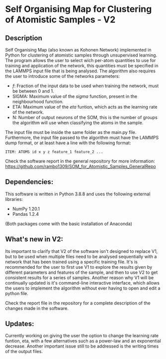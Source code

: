 # Self Organising Map for Clustering of Atomistic Samples - V2
## Description
Self Organising Map (also known as Kohonen Network) implemented in Python for clustering of atomistic samples through unsupervised learning. The program allows the user to select wich per-atom quantities to use for training and application of the network, this quantities must be specified in the LAMMPS input file that is being analysed. The algorithm also requires the user to introduce some of the networks parameters:
- _f_: Fraction of the input data to be used when training the network, must be between 0 and 1.
- SIGMA: Maximum value of the _sigma_ function, present in the neighbourhood function.
- ETA: Maximum value of the _eta_ funtion, which acts as the learning rate of the network.
- N: Number of output neurons of the SOM, this is the number of groups the algorithm will use when classifying the atoms in the sample.

The input file must be inside the same folder as the main.py file. Furthermore, the input file passed to the algorithm must have the LAMMPS dump format, or at least have a line with the following format:

`ITEM: ATOMS id x y z feature_1 feature_2 ...`

Check the software report in the general repository for more information: https://github.com/rambo1309/SOM_for_Atomistic_Samples_GeneralRepo

## Dependencies:
This software is written in Python 3.8.8 and uses the following external libraries:
- NumPy 1.20.1
- Pandas 1.2.4

(Both packages come with the basic installation of Anaconda)

## What's new in V2:
Its important to clarify that V2 of the software isn't designed to replace V1, but to be used when multiple files need to be analysed sequentially with a network that has been trained using a specific training file. It's is recommended for the user to first use V1 to explore the results given by different parameters and features of the sample, and then to use V2 to get consistent results for a series of samples. Another reason why V1 will be continually updated is it's command-line interactive interface, which allows the users to implement the algorithm without ever having to open and edit a python file.

Check the report file in the repository for a complete description of the changes made in the software.

## Updates:
Currently working on giving the user the option to change the learning rate funtion, eta, with a few alternatives such as a power-law and an exponential decrease.
Another important issue still to be addressed is the writing times of the output files. 
